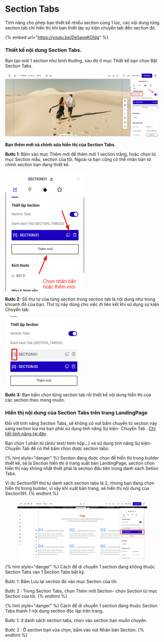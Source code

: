 # Section Tabs



Tính năng cho phép bạn thiết kế nhiều section cùng 1 lúc, các nội dung từng section tab chỉ hiển thị khi bạn thiết lập sự kiện chuyển tab đến section đó.

{% embed url="https://youtu.be/De5avqKOldg" %}

### Thiết kế nội dung Section Tabs.

Bạn tạo mới 1 section như bình thường, sau đó ở mục Thiết kế bạn chọn Bật Section Tabs.

![](<../../.gitbook/assets/image (586).png>)

**Bạn thêm mới và chỉnh sửa hiển thị của Section Tabs.**

**Bước 1**: Bấm vào mục Thêm mới để thêm mới 1 section trắng, hoặc chọn từ mục Section mẫu, section của tôi. Ngoài ra bạn cũng có thể nhân bản từ chính section bạn đang thiết kế.

![](<../../.gitbook/assets/image (820).png>)



**Bước 2:** Số thự tự của từng section trong section tab là nội dung như trong khoanh đỏ của bạn. Thứ tự này dùng cho việc đi liên kết khi sử dụng sự kiện Chuyển tab.

![](<../../.gitbook/assets/image (466).png>)



**Bước 3:** Bạn bấm chọn từng section tab rồi thiết kế nội dung hiển thị của các section theo mong muốn.

### Hiển thị nội dung của Section Tabs trên trang LandingPage&#x20;

Đối với tính năng Section Tabs, sẽ không có nút bấm chuyển từ section này sang section kia mà bạn phải sử dụng tính năng Sự kiện- Chuyển Tab . [Chi tiết tính năng tại đây](../../su-kien-cho-phan-tu/su-kien-re-chuot/chuyen-tab.md).

Bạn chọn 1 phần tử (ảnh/ text/ hình hộp...) và sử dụng tính năng Sự kiện- Chuyển Tab để có thể bấm chọn được section tabs.

{% hint style="danger" %}
Section đang được chọn để hiển thị trong builder thiết kế, sẽ là Section hiển thị ở trang xuất bản LandingPage, section chọn hiển thị này không nhất thiết phải là section đầu tiên trong danh sách Setion Tabs.&#x20;

Ví dụ Section191 thứ tự danh sách section tabs là 2, nhưng bạn đang chọn hiển thị trong builder, vì vậy khi xuất bản trang, sẽ hiển thị nội dung của Section191.
{% endhint %}

<figure><img src="../../.gitbook/assets/section tabs.png" alt=""><figcaption></figcaption></figure>

{% hint style="danger" %}
Cách để di chuyển 1 section đang không thuộc Section Tabs vào 1 Section Tabs bất kỳ.

Bước 1: Bấm Lưu lại section đó vào mục Section của tôi.

Bước 2 : Trong Section Tabs, chọn Thêm mới Section- chọn Section từ mục Section của tôi.
{% endhint %}

{% hint style="danger" %}
Cách để di chuyển 1 section đang thuộc Section Tabs thành 1 nội dung section độc lập trên trang.

Bước 1: ở danh sách section tabs, chọn vào section bạn muốn chuyển.

Bước 2 : Ở section bạn vừa chọn, bấm vào nút Nhân bản Section.
{% endhint %}

